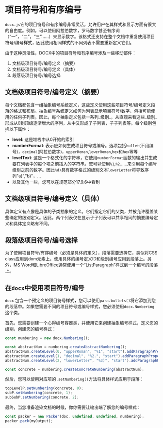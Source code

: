 # 项目符号和有序编号

`docx.js`它的项目符号和有序编号非常灵活，允许用户在其样式和显示方面有很大的自由度。例如，可以使用阿拉伯数字，罗马数字甚至有序词（“一”，“二”，“三”……）来显示数字。该格式还支持在整个文档中重复使用项目符号/编号样式，因此使用相同样式的不同列表不需要重新定义它们。

由于这种灵活性，DOCX中的项目符号和有序编号涉及一些移动部件：
1. 文档级项目符号/编号定义（摘要）
2. 文档级项目符号/编号定义（具体）
3. 段落级项目符号/编号选择

## 文档级项目符号/编号定义（摘要）

每个文档都包含一组抽象编号系统定义，这些定义使用这些项目符号/编号定义段落的格式和布局。抽象编号系统定义如何为列表显示项目符号/数字，包括可能使用的任何子列表。因此，每个抽象定义包括一系列_级别_，从直观来看这些_级别_形成从0到顶级逐渐增大的序列，从中又形成了子列表，子子列表等。每个级别包括以下属性：

*   **level**: 这是堆栈中从0开始的索引
*   **numberFormat**: 表示应如何生成项目符号或编号。选项包括`bullet`(不用编号)，`decimal`(阿拉伯数字)，`upperRoman`,`lowerRoman`,`hex`和`hex`等等
*   **levelText**: 这是一个格式化的字符串，它使用`numberFormat`函数的输出并生成要在列表中的每个项之前插入的字符串。您可以使用`%1`,`%2`……来引用每个编号级别之前的数字。因此`%d)`具有数字格式的级别文本`lowerLetter`将导致序列"a)","b)"，...
*   以及其他一些，您可以在规范部分17.9.6中看到

## 文档级项目符号/编号定义（具体）

具体定义有点像是具体的子类抽象的定义。它们指定它们的父类，并被允许覆盖某些确定的级别定义。因此，两个列表仅在显示子子列表可以共享相同的摘要编号定义和具体定义略有不同。

## 段落级项目符号/编号选择

为了使用项目符号/有序编号（必须是具体的定义），段落需要选择它，类似将CSS class应用到dom元素上，使用具体的编号定义ID和级别编号应用到段落上。另外，MS Word和LibreOffice通常使用一个“ListParagraph”样式到一个编号的段落上。

## 在`docx`中使用项目符号/编号

`docx` 包含一个预定义的项目符号样式，您可以使用`para.bullets()`将它添加到您的段落中。如果您需要不同的项目符号或编号样式，您必须使用`docx.Numbering`这个类。

首先，您需要创建一个心得编号容器类，并使用它来创建抽象编号样式，定义您的级别，创建您的编号样式：

```js
const numbering = new docx.Numbering();

const abstractNum = numbering.createAbstractNumbering();
abstractNum.createLevel(0, "upperRoman", "%1", "start").addParagraphProperty(new Indent(720, 260));
abstractNum.createLevel(1, "decimal", "%2.", "start").addParagraphProperty(new Indent(1440, 980));
abstractNum.createLevel(2, "lowerLetter", "%3)", "start").addParagraphProperty(new Indent(2160, 1700));

const concrete = numbering.createConcreteNumbering(abstractNum);
```

然后，您可以使用对应项的`.setNumbering()`方法将具体样式应用于段落：

```js
topLevelP.setNumbering(concrete, 0);
subP.setNumbering(concrete, 1);
subSubP.setNumbering(concrete, 2);
```

最终，当您准备渲染文档的时候，你你需要让输出端了解您的编号样式：

```js
const packer = new Packer(doc, undefined, undefined, numbering);
packer.pack(myOutput);
```
